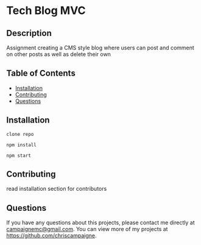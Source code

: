 # Tech Blog MVC

  ## Description 
  Assignment creating a CMS style blog where users can post and comment on other posts as well as delete their own
  ## Table of Contents
  * [Installation](#installation)
  * [Contributing](#contributing)
  * [Questions](#questions)

  
  ## Installation 
    clone repo

    npm install 

    npm start

  ## Contributing 
  read installation section for contributors
  ## Questions
  If you have any questions about this projects, please contact me directly at campaignemc@gmail.com. You can view more of my projects at https://github.com/chriscampaigne.
